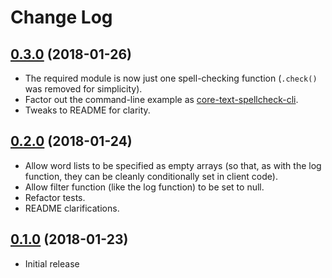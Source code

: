 Change Log
==========

## [0.3.0](https://github.com/matatk/core-text-spellcheck/compare/0.2.0...0.3.0) (2018-01-26)

* The required module is now just one spell-checking function (`.check()` was removed for simplicity).
* Factor out the command-line example as [core-text-spellcheck-cli](https://github.com/matatk/core-text-spellcheck-cli).
* Tweaks to README for clarity.

## [0.2.0](https://github.com/matatk/core-text-spellcheck/compare/0.1.0...0.2.0) (2018-01-24)

* Allow word lists to be specified as empty arrays (so that, as with the log function, they can be cleanly conditionally set in client code).
* Allow filter function (like the log function) to be set to null.
* Refactor tests.
* README clarifications.

## [0.1.0](https://github.com/matatk/core-text-spellcheck/tree/0.1.0) (2018-01-23)

* Initial release
